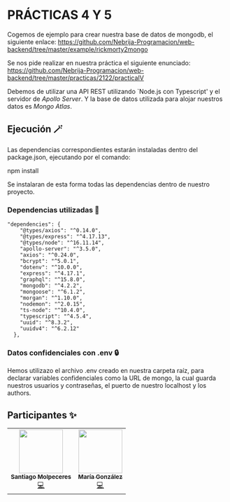 # PRÁCTICAS 4 Y 5
Cogemos de ejemplo para crear nuestra base de datos de mongodb, el siguiente enlace: 
https://github.com/Nebrija-Programacion/web-backend/tree/master/example/rickmorty2mongo

Se nos pide realizar en nuestra práctica el siguiente enunciado: 
https://github.com/Nebrija-Programacion/web-backend/tree/master/practicas/2122/practicaIV

Debemos de utilizar una API REST utilizando `Node.js con Typescript' y el servidor de *Apollo Server*. Y la base de datos utilizada 
para alojar nuestros datos es *Mongo Atlas*.

## Ejecución  :magic_wand:
Las dependencias correspondientes estarán instaladas dentro del package.json, ejecutando por el comando:

npm install

Se instalaran de esta forma todas las dependencias dentro de nuestro proyecto.

### Dependencias utilizadas :bookmark_tabs:
```
"dependencies": {
    "@types/axios": "^0.14.0",
    "@types/express": "^4.17.13",
    "@types/node": "^16.11.14",
    "apollo-server": "^3.5.0",
    "axios": "^0.24.0",
    "bcrypt": "^5.0.1",
    "dotenv": "^10.0.0",
    "express": "^4.17.1",
    "graphql": "^15.8.0",
    "mongodb": "^4.2.2",
    "mongoose": "^6.1.2",
    "morgan": "^1.10.0",
    "nodemon": "^2.0.15",
    "ts-node": "^10.4.0",
    "typescript": "^4.5.4",
    "uuid": "^8.3.2",
    "uuidv4": "^6.2.12"
  },
```

### Datos confidenciales con .env :lock:
Hemos utilizazo el archivo .env creado en nuestra carpeta raíz, para declarar variables confidenciales como la URL de mongo, 
la cual guarda nuestros usuarios y contraseñas, el puerto de nuestro localhost y los authors.

## Participantes ✨

<!-- ALL-CONTRIBUTORS-LIST:START - Do not remove or modify this section -->
<!-- prettier-ignore-start -->
<!-- markdownlint-disable -->
<table>
  <tr>
    <td align="center"><a href="https://www.linkedin.com/in/santiago-molpeceres-d%C3%ADaz-ab9087211/"><img src="https://avatars.githubusercontent.com/u/54994511?v=4" width="100px;" alt=""/><br /><sub><b>Santiago Molpeceres</b></sub></a><br /><a href="https://github.com/smolpeceresd/Programacion_Internet" title="Code">💻</a></td>
    <td align="center"><a href="https://www.linkedin.com/in/mar%C3%ADa-gonz%C3%A1lez-herrero-56bb21177/"><img src="https://avatars.githubusercontent.com/u/43043718?v=4" width="100px;" alt=""/><br /><sub><b>María González</b></sub></a><br /><a href="https://github.com/mgh99/Programacion_sistemas_Internet" title="Code">💻</a></td>
  </tr>
</table>

<!-- markdownlint-restore -->
<!-- prettier-ignore-end -->

<!-- ALL-CONTRIBUTORS-LIST:END -->
